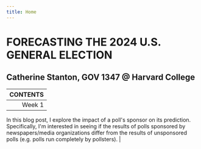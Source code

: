```yaml
---
title: Home
---
```


# FORECASTING THE 2024 U.S. GENERAL ELECTION

## Catherine Stanton, GOV 1347 @ Harvard College


| CONTENTS    |
|-----------: |
| Week 1

In this blog post, I explore the impact of a poll's sponsor on its prediction. Specifically, I'm interested in seeing if the results of polls sponsored by newspapers/media organizations differ from the results of unsponsored polls (e.g. polls run completely by pollsters). |